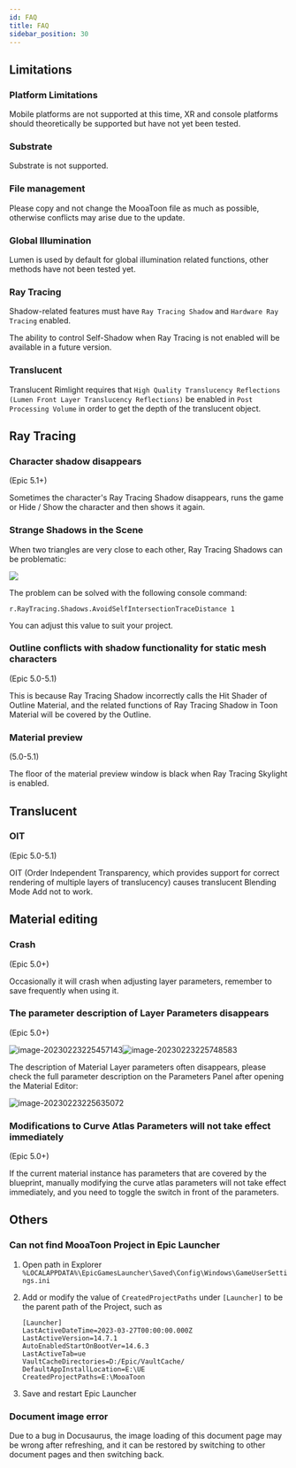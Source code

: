 ```yaml
---
id: FAQ
title: FAQ
sidebar_position: 30
---
```


## Limitations
### Platform Limitations
  
Mobile platforms are not supported at this time, XR and console platforms should theoretically be supported but have not yet been tested.

### Substrate

Substrate is not supported.

### File management

Please copy and not change the MooaToon file as much as possible, otherwise conflicts may arise due to the update.


### Global Illumination

Lumen is used by default for global illumination related functions, other methods have not been tested yet.

### Ray  Tracing

Shadow-related features must have `Ray Tracing Shadow` and `Hardware Ray Tracing` enabled.

The ability to control Self-Shadow when Ray Tracing is not enabled will be available in a future version.

### Translucent

Translucent Rimlight requires that `High Quality Translucency Reflections (Lumen Front Layer Translucency Reflections)` be enabled in `Post Processing Volume` in order to get the depth of the translucent object.

## Ray Tracing

### Character shadow disappears

(Epic 5.1+)

Sometimes the character's Ray Tracing Shadow disappears, runs the game or Hide / Show the character and then shows it again.

### Strange Shadows in the Scene

When two triangles are very close to each other, Ray Tracing Shadows can be problematic:

![](assets/Pasted%20image%2020240831154520.png)

The problem can be solved with the following console command:

```
r.RayTracing.Shadows.AvoidSelfIntersectionTraceDistance 1
```

You can adjust this value to suit your project.

### Outline conflicts with shadow functionality for static mesh characters

(Epic 5.0-5.1)

This is because Ray Tracing Shadow incorrectly calls the Hit Shader of Outline Material, and the related functions of Ray Tracing Shadow in Toon Material will be covered by the Outline.

### Material preview

(5.0-5.1)

The floor of the material preview window is black when Ray Tracing Skylight is enabled.

## Translucent

### OIT

(Epic 5.0-5.1)

OIT (Order Independent Transparency, which provides support for correct rendering of multiple layers of translucency) causes translucent Blending Mode Add not to work.

## Material editing

### Crash

(Epic 5.0+)

Occasionally it will crash when adjusting layer parameters, remember to save frequently when using it.



### The parameter description of Layer Parameters disappears

(Epic 5.0+)

![image-20230223225457143](./assets/image-20230223225457143.png)![image-20230223225748583](./assets/image-20230223225748583.png)

The description of Material Layer parameters often disappears, please check the full parameter description on the Parameters Panel after opening the Material Editor:

![image-20230223225635072](./assets/image-20230223225635072.png)

### Modifications to Curve Atlas Parameters will not take effect immediately

(Epic 5.0+)

If the current material instance has parameters that are covered by the blueprint, manually modifying the curve atlas parameters will not take effect immediately, and you need to toggle the switch in front of the parameters.

## Others

### Can not find MooaToon Project in Epic Launcher

1. Open path in Explorer `%LOCALAPPDATA%\EpicGamesLauncher\Saved\Config\Windows\GameUserSettings.ini`

2. Add or modify the value of `CreatedProjectPaths` under `[Launcher]` to be the parent path of the Project, such as

   ```
   [Launcher]
   LastActiveDateTime=2023-03-27T00:00:00.000Z
   LastActiveVersion=14.7.1
   AutoEnabledStartOnBootVer=14.6.3
   LastActiveTab=ue
   VaultCacheDirectories=D:/Epic/VaultCache/
   DefaultAppInstallLocation=E:\UE
   CreatedProjectPaths=E:\MooaToon
   ```

3. Save and restart Epic Launcher

### Document image error

Due to a bug in Docusaurus, the image loading of this document page may be wrong after refreshing, and it can be restored by switching to other document pages and then switching back.
